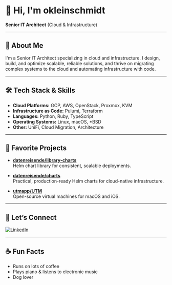 # 👋 Hi, I'm okleinschmidt

**Senior IT Architect** (Cloud & Infrastructure)

---

## 🚀 About Me
I'm a Senior IT Architect specializing in cloud and infrastructure. I design, build, and optimize scalable, reliable solutions, and thrive on migrating complex systems to the cloud and automating infrastructure with code.

---

## 🛠️ Tech Stack & Skills

- **Cloud Platforms:** GCP, AWS, OpenStack, Proxmox, KVM
- **Infrastructure as Code:** Pulumi, Terraform
- **Languages:** Python, Ruby, TypeScript
- **Operating Systems:** Linux, macOS, *BSD
- **Other:** UniFi, Cloud Migration, Architecture

---

## 🌟 Favorite Projects

- **[datenreisende/library-charts](https://github.com/datenreisende/library-charts)**  
  Helm chart library for consistent, scalable deployments.

- **[datenreisende/charts](https://github.com/datenreisende/charts)**  
  Practical, production-ready Helm charts for cloud-native infrastructure.

- **[utmapp/UTM](https://github.com/utmapp/UTM)**  
  Open-source virtual machines for macOS and iOS.

---

## 💬 Let’s Connect

[![LinkedIn](https://img.shields.io/badge/LinkedIn-blue?logo=linkedin&logoColor=white)](https://www.linkedin.com/in/okleinschmidt/)

---

## ☕ Fun Facts

- Runs on lots of coffee
- Plays piano & listens to electronic music
- Dog lover
